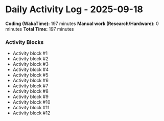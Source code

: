 # Daily Activity Log - 2025-09-18

**Coding (WakaTime):** 197 minutes
**Manual work (Research/Hardware):** 0 minutes
**Total Time:** 197 minutes

### Activity Blocks
- Activity block #1
- Activity block #2
- Activity block #3
- Activity block #4
- Activity block #5
- Activity block #6
- Activity block #7
- Activity block #8
- Activity block #9
- Activity block #10
- Activity block #11
- Activity block #12

